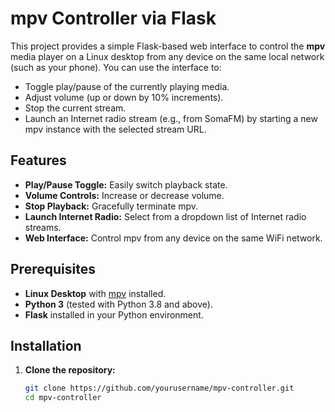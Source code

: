 # mpv Controller via Flask

This project provides a simple Flask-based web interface to control the **mpv** media player on a Linux desktop from any device on the same local network (such as your phone). You can use the interface to:

- Toggle play/pause of the currently playing media.
- Adjust volume (up or down by 10% increments).
- Stop the current stream.
- Launch an Internet radio stream (e.g., from SomaFM) by starting a new mpv instance with the selected stream URL.

## Features

- **Play/Pause Toggle:** Easily switch playback state.
- **Volume Controls:** Increase or decrease volume.
- **Stop Playback:** Gracefully terminate mpv.
- **Launch Internet Radio:** Select from a dropdown list of Internet radio streams.
- **Web Interface:** Control mpv from any device on the same WiFi network.

## Prerequisites

- **Linux Desktop** with [mpv](https://mpv.io/) installed.
- **Python 3** (tested with Python 3.8 and above).
- **Flask** installed in your Python environment.

## Installation

1. **Clone the repository:**

   ```bash
   git clone https://github.com/yourusername/mpv-controller.git
   cd mpv-controller
